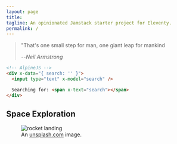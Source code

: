 ```yaml
---
layout: page
title:
tagline: An opinionated Jamstack starter project for Eleventy.
permalink: /
---
```


> "That's one small step for man, one giant leap for mankind
>
> --<cite>Neil Armstrong</cite>

```html
<!-- AlpineJS -->
<div x-data="{ search: '' }">
  <input type="text" x-model="search" />

  Searching for: <span x-text="search"></span>
</div>
```

## Space Exploration

<figure>
  <img
    style="aspect-ratio: 16/9; "
    src="/assets/images/taiki-ishikawa-lq1KA7HAdH0-unsplash.jpeg"
    alt="rocket landing"
  />
  <figcaption>
    An
    <a href="https://unsplash.com/photos/MEW1f-yu2KI" target="_blank">unsplash.com</a> image.
  </figcaption>
</figure>
